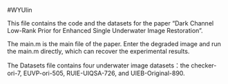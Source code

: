 #WYUlin

This file contains the code and the datasets for the paper “Dark Channel Low-Rank Prior for Enhanced Single Underwater Image Restoration”.

The main.m is the main file of the paper. Enter the degraded image and run the main.m directly, which can recover the experimental results.

The Datasets file contains four underwater image datasets：the checker-ori-7, EUVP-ori-505, RUIE-UIQSA-726, and UIEB-Original-890. 
